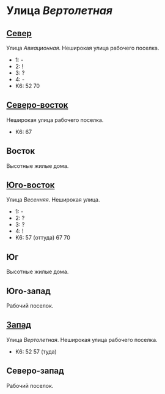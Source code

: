# Улица *Вертолетная*

## [Север](./510030.md)

Улица *Авиационная*.
Неширокая улица рабочего поселка.

* 1:    -
* 2:    !
* 3:    ?
* 4:    -
* K6:   52  70

## [Северо-восток](./500030.md)

Неширокая улица рабочего поселка.

* K6:   67

## Восток

Высотные жилые дома.

## [Юго-восток](./515045.md)

Улица *Весенняя*.
Неширокая улица.

* 1:    -
* 2:    ?
* 3:    ?
* 4:    !
* K6:   57 (оттуда) 67  70

## Юг

Высотные жилые дома.

## Юго-запад

Рабочий поселок.

## [Запад](./500040.md)

Улица *Вертолетная*.
Неширокая улица рабочего поселка.

* K6:   52  57 (туда)

## Северо-запад

Рабочий поселок.
